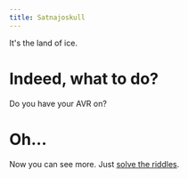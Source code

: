 ```yaml
---
title: Satnajoskull
---
```


It's the land of ice.

# Indeed, what to do?
Do you have your AVR on?

# Oh...
Now you can see more. Just [solve the riddles](010-riddles.md).
